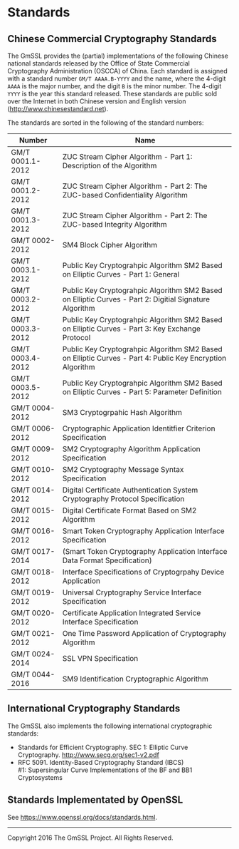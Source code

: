 # Standards

## Chinese Commercial Cryptography Standards

The GmSSL provides the (partial) implementations of the following Chinese national standards released by the Office of State Commercial Cryptography Administration (OSCCA) of China. Each standard is assigned with a standard number `GM/T AAAA.B-YYYY` and the name, where the 4-digit `AAAA` is the major number, and the digit `B` is the minor number. The 4-digit `YYYY` is the year this standard released. These standards are public sold over the Internet in both Chinese version and English version (http://www.chinesestandard.net).

The standards are sorted in the following of the standard numbers:

| Number           | Name                                     |
| ---------------- | ---------------------------------------- |
| GM/T 0001.1-2012 | ZUC Stream Cipher Algorithm - Part 1: Description of the Algorithm |
| GM/T 0001.2-2012 | ZUC Stream Cipher Algorithm - Part 2: The ZUC-based Confidentiality Algorithm |
| GM/T 0001.3-2012 | ZUC Stream Cipher Algorithm - Part 2: The ZUC-based Integrity Algorithm |
| GM/T 0002-2012   | SM4 Block Cipher Algorithm |
| GM/T 0003.1-2012 | Public Key Cryptograhpic Algorithm SM2 Based on Elliptic Curves - Part 1: General |
| GM/T 0003.2-2012 | Public Key Cryptograhpic Algorithm SM2 Based on Elliptic Curves - Part 2: Digitial Signature Algorithm |
| GM/T 0003.3-2012 | Public Key Cryptograhpic Algorithm SM2 Based on Elliptic Curves - Part 3: Key Exchange Protocol |
| GM/T 0003.4-2012 | Public Key Cryptograhpic Algorithm SM2 Based on Elliptic Curves - Part 4: Public Key Encryption Algorithm |
| GM/T 0003.5-2012 | Public Key Cryptograhpic Algorithm SM2 Based on Elliptic Curves - Part 5: Parameter Definition |
| GM/T 0004-2012   | SM3 Cryptogrpahic Hash Algorithm |
| GM/T 0006-2012   | Cryptographic Application Identitfier Criterion Specification |
| GM/T 0009-2012   | SM2 Cryptography Algorithm Application Specification |
| GM/T 0010-2012   | SM2 Cryptography Message Syntax Specification |
| GM/T 0014-2012   | Digital Certificate Authentication System Cryptography Protocol Specification |
| GM/T 0015-2012   | Digital Certificate Format Based on SM2 Algorithm |
| GM/T 0016-2012   | Smart Token Cryptography Application Interface Specification |
| GM/T 0017-2014   | (Smart Token Cryptography Application Interface Data Format Specification) |
| GM/T 0018-2012   | Interface Specifications of Cryptogrpahy Device Application |
| GM/T 0019-2012   | Universal Cryptography Service Interface Specification |
| GM/T 0020-2012   | Certificate Application Integrated Service Interface Specification |
| GM/T 0021-2012   | One Time Password Application of Cryptography Algorithm |
| GM/T 0024-2014   | SSL VPN Specification |
| GM/T 0044-2016   | SM9 Identification Cryptographic Algorithm |

## International Cryptography Standards

The GmSSL also implements the following international cryptographic standards:

* Standards for Efficient Cryptography. SEC 1: Elliptic Curve Cryptography. http://www.secg.org/sec1-v2.pdf
* RFC 5091. Identity-Based Cryptography Standard (IBCS) #1: Supersingular Curve Implementations of the BF and BB1 Cryptosystems

## Standards Implementated by OpenSSL

See https://www.openssl.org/docs/standards.html.

------------------------------------------------------
Copyright 2016 The GmSSL Project. All Rights Reserved.
